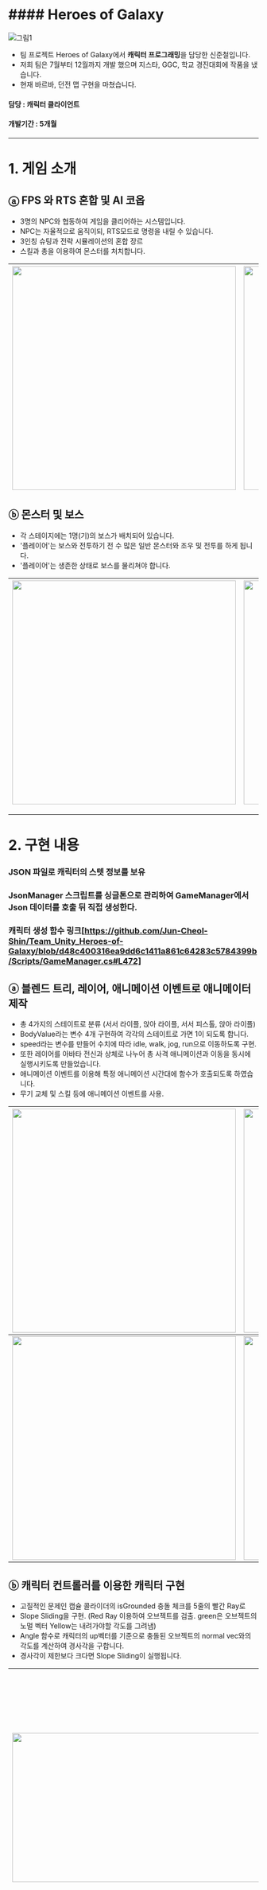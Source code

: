 #                 #### Heroes of Galaxy ####
![그림1](https://user-images.githubusercontent.com/58795584/100734769-85475680-3413-11eb-9512-f1cd01fb0cb6.PNG)
+ 팀 프로젝트 Heroes of Galaxy에서 **캐릭터 프로그래밍**을 담당한 신준철입니다. 
+ 저희 팀은 7월부터 12월까지 개발 했으며 지스타, GGC, 학교 경진대회에 작품을 냈습니다.
+ 현재 바르바, 던전 맵 구현을 마쳤습니다.
#### 담당 : 캐릭터 클라이언트
#### 개발기간 : 5개월
------------
# 1. 게임 소개
## ⓐ FPS 와 RTS 혼합 및 AI 코옵
+ 3명의 NPC와 협동하여 게임을 클리어하는 시스템입니다.
+ NPC는 자율적으로 움직이되, RTS모드로 명령을 내릴 수 있습니다.
+ 3인칭 슈팅과 전략 시뮬레이션의 혼합 장르
+ 스킬과 총을 이용하여 몬스터를 처치합니다.

<img src="https://user-images.githubusercontent.com/58795584/100735990-79f52a80-3415-11eb-99ea-ea2ab9f43e4f.PNG" width="450"> | <img src="https://user-images.githubusercontent.com/58795584/100737782-f852cc00-3417-11eb-84f9-cbd958e41a41.PNG" width="450">
:-------------------------:|:-------------------------:

## ⓑ 몬스터 및 보스 
+ 각 스테이지에는 1명(기)의 보스가 배치되어 있습니다.
+ '플레이어'는 보스와 전투하기 전 수 많은 일반 몬스터와 조우 및 전투를 하게 됩니다.
+ '플레이어'는 생존한 상태로 보스를 물리쳐야 합니다.

<img src="https://user-images.githubusercontent.com/58795584/100739510-816b0280-341a-11eb-8179-04d22ee1038a.png" width="450"> | <img src="https://user-images.githubusercontent.com/58795584/100739551-921b7880-341a-11eb-8ce2-94349b2f62e9.png" width="450">
:-------------------------:|:-------------------------:

------------
# 2. 구현 내용

### JSON 파일로 캐릭터의 스텟 정보를 보유
### JsonManager 스크립트를 싱글톤으로 관리하여 GameManager에서 Json 데이터를 호출 뒤 직접 생성한다.
### 캐릭터 생성 함수 링크[https://github.com/Jun-Cheol-Shin/Team_Unity_Heroes-of-Galaxy/blob/d48c400316ea9dd6c1411a861c64283c5784399b/Scripts/GameManager.cs#L472]

## ⓐ 블렌드 트리, 레이어, 애니메이션 이벤트로 애니메이터 제작
+ 총 4가지의 스테이트로 분류 (서서 라이플, 앉아 라이플, 서서 피스톨, 앉아 라이플)
+ BodyValue라는 변수 4개 구현하여 각각의 스테이트로 가면 1이 되도록 합니다.
+ speed라는 변수를 만들어 수치에 따라 idle, walk, jog, run으로 이동하도록 구현.
+ 또한 레이어를 아바타 전신과 상체로 나누어 총 사격 애니메이션과 이동을 동시에 실행시키도록 만들었습니다.
+ 애니메이션 이벤트를 이용해 특정 애니메이션 시간대에 함수가 호출되도록 하였습니다.
+ 무기 교체 및 스킬 등에 애니메이션 이벤트를 사용.

<img src="https://user-images.githubusercontent.com/58795584/100778665-a2e3e280-344a-11eb-8cb4-5ac101b65133.PNG"  width="450"> | <img src="https://user-images.githubusercontent.com/58795584/100778694-aaa38700-344a-11eb-87b0-b42c9b6aa3c9.PNG"  width="450"> | 
:-------------------------:|:-------------------------:
<img src="https://user-images.githubusercontent.com/58795584/100778930-fa824e00-344a-11eb-971a-b44d4ac7de2f.PNG"  width="450"> | <img src="https://user-images.githubusercontent.com/58795584/100778956-02da8900-344b-11eb-8e28-bd423feda774.PNG"  width="450">

## ⓑ 캐릭터 컨트롤러를 이용한 캐릭터 구현
* 고질적인 문제인 캡슐 콜라이더의 isGrounded 충돌 체크를 5줄의 빨간 Ray로 
* Slope Sliding을 구현. (Red Ray 이용하여 오브젝트를 검출. green은 오브젝트의 노멀 벡터 Yellow는 내려가야할 각도를 그려냄)
* Angle 함수로 캐릭터의 up벡터를 기준으로 충돌된 오브젝트의 normal vec와의 각도를 계산하여 경사각을 구합니다.
* 경사각이 제한보다 크다면 Slope Sliding이 실행됩니다.

<img src="https://user-images.githubusercontent.com/58795584/100769125-fbad7e00-343e-11eb-9c9f-3ec8c476797c.PNG"  width="550" height="300"> | <img src="https://user-images.githubusercontent.com/58795584/100770739-f4876f80-3440-11eb-9d73-9816ace60522.PNG"  width="550">
:-------------------------:|:-------------------------:
```C#
 public void CheckGround()
        {
            // body는 CharacterController 컴포넌트를 의미하는 변수.
            if (body == null)
            {
                return;
            }
            // initRay() 함수로 5개의 레이를 미리 정의한다.
            Ray[] modify = initRay();

            RaycastHit hit;
            // hitcount가 0이면 isGrounded = false
            int hitcount = 0;

            for (int i = 0; i < 5; ++i)
            {
                Debug.DrawRay(modify[i].origin, modify[i].direction * 0.3f, Color.red);
                if (Physics.Raycast(modify[i], out hit, 0.3f))
                {
                    ++hitcount;
                    // 충돌 레이가 캐릭터의 중심부에서 쏜 레이라면..
                    if (i == 0)
                    {
                        // 캐릭터 중심으로 레이를 쏴 현재 밟는 땅의 경사 각도를 알아낸다.
                        groundslopeAngle = Vector3.Angle(transform.up, hit.normal);
                        // 캐릭터 컨트롤러의 경사 제한보다 크다면...
                        if(groundslopeAngle >= body.slopeLimit)
                        {
                            // 외적을 이용하여 법선 벡터를 구한다. (캐릭터의 x축을 지나는 벡터가 구해진다.)
                            Vector3 groundCross = Vector3.Cross(hit.normal, Vector3.up);
                            // 그 법선벡터 (x축)와 충돌한 땅의 노멀벡터와 수직인 외적 법선 벡터를 구해서 떨어져야 할 각도를 구해낸다. 
                            // 캐릭터의 윗방향 수직인 벡터와 외적으로 구해낸 경사각까지의 각도를 fallDirection에 대입.
                            fallDirection.rotation = Quaternion.FromToRotation(transform.up, Vector3.Cross(groundCross, hit.normal));

                            Debug.DrawRay(transform.position, -fallDirection.up, Color.yellow);
                            return;
                        }

                        else
                        {
                            fallDirection.eulerAngles = Vector3.zero;
                        }
                    }

                    if (groundslopeAngle <= body.slopeLimit && body.isGrounded && hitcount > 0)
                    {
                        isGrounded = true;
                        // Second는 따로 만든 Time.deltatime이며 yVelocity는 Move 함수에 사용될 중력 값
                        // gravityY는 유니티 에디터에 있는 기존 중력값 -9.81f에 따로 gravityMultiplexer라는 변수로 중력을 더욱 더해주었다.
                        yVelocity = gravityY * gravityMultiplexer * Second;
                    }
                }
            }


            if (hitcount == 0)
            {
                isGrounded = false;
            }
        }
```
## ⓒ 3인칭 카메라 클리핑 구현
+ 카메라를 똑같이 따라가는 카메라 더미 하나를 생성
+ 충돌 검사를 카메라 더미로 실행
+ 충돌 시 더미는 계속 충돌 검사하며 실제 카메라는 충돌한 포인트로 위치를 옮긴다.

<img src="https://user-images.githubusercontent.com/58795584/100775714-fc4a1280-3446-11eb-8378-fe3f17bf8754.PNG"  width="450" height="270"> | <img src="https://user-images.githubusercontent.com/58795584/100775756-0b30c500-3447-11eb-8bf2-d6fc6ab30748.PNG"  width="450">
:-------------------------:|:-------------------------:

```C#
  // Target은 화면의 정중앙, CameraTransform은 더미
            Ray ray = new Ray(Target.position, CameraTransform.transform.position - Target.position);
            float distance = Vector3.Distance(CameraTransform.transform.position, Target.position);
            if(Physics.Raycast(ray, out hit, distance + 0.5f, collisionLayer) && player.p_Astate != AIM_STATE.ZOOM)
            {
                transform.position = hit.point;
                // modify는 캐릭터를 기준 (0,0,0) 으로 카메라까지의 방향
                // 카메라는 캐릭터의 뒤로 땡겨져있다. 그 반대는 캐릭터의 앞으로...
                transform.Translate(-modify * 0.5f);
            }
            else
            {
                cameraPositionSetting();
            }
```

## ⓓ IK 시스템 사용
+ 다양한 총기의 모션을 위해 IK 시스템을 이용하여 원하는 위치에 왼손과 오른손을 두도록 만들었습니다.
+ 각각의 총기마다 오른손과 왼손의 위치가 존재하며 json으로 관리하고 있습니다.
+ 캐릭터의 상체가 크로스헤어, 카메라 정중앙을 바라보도록 만들었습니다.

<img src="https://user-images.githubusercontent.com/58795584/100779905-6add9f00-344c-11eb-8f3b-85a5a2eb0343.PNG"  width="450"> | <img src="https://user-images.githubusercontent.com/58795584/100779920-7204ad00-344c-11eb-80c5-94656400e34f.PNG"  width="450">
:-------------------------:|:-------------------------:

#### 카메라가 바라보는 방향에 따라 캐릭터의 바라보는 방향이 바뀐다.

<img src="https://user-images.githubusercontent.com/58795584/100779342-9744eb80-344b-11eb-8366-1964bdfea184.PNG"  width="450"> | <img src="https://user-images.githubusercontent.com/58795584/100779044-23a2de80-344b-11eb-9fb9-cece3dd58ba3.PNG"  width="450">
:-------------------------:|:-------------------------:
<img src="https://user-images.githubusercontent.com/58795584/100779027-1d146700-344b-11eb-9fd9-49eea01fb59d.PNG"  width="450"> | <img src="https://user-images.githubusercontent.com/58795584/100779505-d5420f80-344b-11eb-87c1-39c3ee0edc8b.PNG"  width="450">

#### 총기에 맞는 애니메이션을 구현

```C#
    // HumanBones.RightArm을 shoulder 변수로 만듬.
                    aimPivot.position = shoulder.position;
                    anim.SetLookAtWeight(1, 0.2f, 1);

                    aimPivot.LookAt(targetLook.position);
                    anim.SetLookAtPosition(targetLook.position);

                    anim.SetIKPositionWeight(AvatarIKGoal.LeftHand, lh_Weight);
                    anim.SetIKRotationWeight(AvatarIKGoal.LeftHand, lh_Weight);
                    anim.SetIKPosition(AvatarIKGoal.LeftHand, l_Hand.position);
                    anim.SetIKRotation(AvatarIKGoal.LeftHand, lh_rot);

                    anim.SetIKPositionWeight(AvatarIKGoal.RightHand, rh_Weight);
                    anim.SetIKRotationWeight(AvatarIKGoal.RightHand, rh_Weight);
                    anim.SetIKPosition(AvatarIKGoal.RightHand, r_Hand.position);
                    anim.SetIKRotation(AvatarIKGoal.RightHand, r_Hand.rotation);
```
![무기오브젝트](https://user-images.githubusercontent.com/58795584/100991389-47bf0680-3596-11eb-8ce8-3a436ac263ab.PNG)

#### 게임 로딩시간에 무기 오브젝트에 ref_left_hand_grip, ref_right_hand_grip이라는 오브젝트를 생성하여....

<img src="https://user-images.githubusercontent.com/58795584/100991252-23632a00-3596-11eb-9da7-5b063dbb49a4.PNG"> | <img src="https://user-images.githubusercontent.com/58795584/100991283-2cec9200-3596-11eb-8243-849b37aefd6b.PNG">
:-------------------------:|:-------------------------:

#### json으로 관리하고있는 pos와 rot값을 가져와 설정


## ⓔ 오브젝트 풀링
+ 오브젝트 풀링은 스킬에 사용되는 이펙트, 사격 시 떨어지는 탄피, 장전 시 떨어지는 탄창에 사용되었습니다.
+ 싱글톤을 이용하여 오브젝트 풀링을 관리했습니다.
+ 게임 로딩시간에 선택한 무기와 스킬에 맞는 이펙트와 총알들을 모두 로드 시킨 뒤, 오브젝트들을 Queue에 Push 후 false 시켰습니다.
+ 사용 시엔 Queue에서 Pop시켜 사용하며 일정 시간이 지나거나 스킬이 끝나면 Pop시킨 오브젝트를 다시 Push시켜 재사용합니다.
+ string과 Queue로 구성된 딕셔너리 m_ist를 만들어 오브젝트들을 종류에 따라 관리하도록 만들었습니다.

```C#
 public void InsertObject(string key, GameObject p_obj)
    {
        // string과 Queue로 구성된 Dictionary m_list를 생성
        // string으로 종류에 따른 오브젝트를 따로 관리
        m_list[key].Enqueue(p_obj);

        // 사격 후 떨어지는 탄피들에게 없는 경우 Rigidbody를 생성.
        if(p_obj.GetComponent<Rigidbody>() == null)
        {
            p_obj.AddComponent<Rigidbody>();
        }

        p_obj.GetComponent<Rigidbody>().collisionDetectionMode = CollisionDetectionMode.ContinuousDynamic;

        // MagazinePool 오브젝트의 자식으로 넣는다.
        p_obj.transform.SetParent(this.transform);
        // false...
        p_obj.SetActive(false);
    }
```
```C#
 public GameObject PullObject(string key)
    {
        // 꺼낼려 하는데 없는 경우 새로 만든다.
        if(m_list[key].Count == 0)
        {
            GameObject ammo = Instantiate(dic[key]);
            InsertObject(key, ammo);

            AutoObjectDestroying b = ammo.AddComponent<AutoObjectDestroying>();
            b.time = 5f;
            b.name = key;
            b.destroyingWaitTime = new WaitForSeconds(b.time);
        }

        // 오브젝트를 꺼낸다.   
        GameObject t_obj = m_list[key].Dequeue();
        t_obj.SetActive(true);
        t_obj.transform.SetParent(null);

        return t_obj;
    }
```
![오브젝트풀링](https://user-images.githubusercontent.com/58795584/101144299-705d0400-365b-11eb-8b94-996ab7194b3d.PNG)

#####  쓰는 오브젝트들을 하나의 부모의 자식으로 넣되, 딕셔너리를 이용해 따로따로 관리

<img src="https://user-images.githubusercontent.com/58795584/101144613-eeb9a600-365b-11eb-81d8-b635e24095ba.PNG"  width="600"> | <img src="https://user-images.githubusercontent.com/58795584/101144636-f7aa7780-365b-11eb-8038-38db59d7c244.gif"  width="600">
:-------------------------:|:-------------------------:

##### 대표적으로 사격 후 떨어지는 탄피들에 사용했다.

## ⓕ 스킬 구현 및 기타
+ 캐릭터의 스펙을 데이터화 하기 위해 로딩 시간에 캐릭터를 구현하는데 필요한 모든 컴포넌트를 코드로 제작합니다. (GameManager)
+ 플레이어 매니저 스크립트를 따로 만들어 플레이어 구동에 필요한 코드들을 관리 및 서순을 정리했습니다. (Player_Manager)
+ 게임 홍보 영상입니다. [영상 링크](https://youtu.be/nFbnCIlHbpg)
+ 플레이어 스킬 영상입니다.
+ [폭렬 대쉬](https://youtu.be/aIDAlNDNzYI), [클라이맥스](https://youtu.be/iPaevBxKvN0), [정오의 주인공](https://youtu.be/sCfBqqwG5-Q), [사이킥 폭풍](https://youtu.be/dERqsuWcYs0), [염동력](https://youtu.be/FS85jic2FrI), [무차별 탄환](https://youtu.be/-v3yz9zgfQo), [바람 구멍](https://youtu.be/-QsGkroOFCw), [폭탄 뿌리기](https://youtu.be/6d7SaL7PygM)

## ⓖ 팀 프로젝트를 하면서..
+ 그래픽을 담당하는 분이 팀에 있지 않아 애니메이션을 이용한 프로그래밍 작업이 힘들었습니다. 특히나 하나의 모션으로 다양한 총기 모션을 표현해야했기 때문에 팀원과의 대화를 통해 하나의 모션을 이용해 유니티의 IK 시스템을 이용하여 손과 팔목을 자유자재로 움직일 수 있도록 만들어봤습니다.
